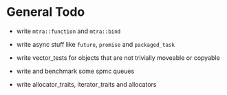 # General Todo
- write `mtra::function` and `mtra::bind`

- write async stuff like `future`, `promise` and `packaged_task`

- write vector_tests for objects that are not trivially moveable or copyable

- write and benchmark some spmc queues

- write allocator_traits, iterator_traits and allocators
